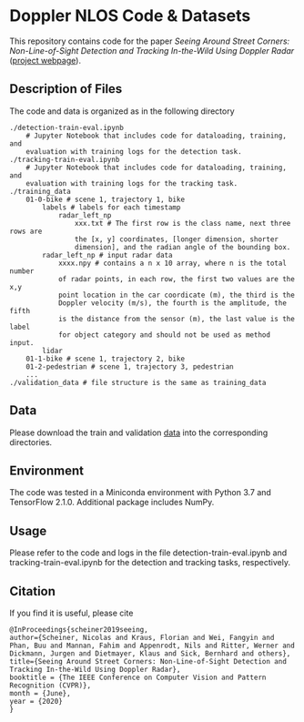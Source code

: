 # Doppler NLOS Code & Datasets

This repository contains code for the paper _Seeing Around Street Corners:
Non-Line-of-Sight Detection and Tracking In-the-Wild Using Doppler Radar_ 
 ([project
webpage](https://www.cs.princeton.edu/~fheide/DopplerNLOS/)).

## Description of Files

The code and data is organized as in the following directory

    ./detection-train-eval.ipynb
        # Jupyter Notebook that includes code for dataloading, training, and
        evaluation with training logs for the detection task.
    ./tracking-train-eval.ipynb
        # Jupyter Notebook that includes code for dataloading, training, and
        evaluation with training logs for the tracking task.
	./training_data
        01-0-bike # scene 1, trajectory 1, bike
            labels # labels for each timestamp
                radar_left_np
                    xxx.txt # The first row is the class name, next three rows are
                    the [x, y] coordinates, [longer dimension, shorter
                    dimension], and the radian angle of the bounding box.
            radar_left_np # input radar data
                xxxx.npy # contains a n x 10 array, where n is the total number
                of radar points, in each row, the first two values are the x,y
                point location in the car coordicate (m), the third is the
                Doppler velocity (m/s), the fourth is the amplitude, the fifth
                is the distance from the sensor (m), the last value is the label
                for object category and should not be used as method input.
            lidar
        01-1-bike # scene 1, trajectory 2, bike
        01-2-pedestrian # scene 1, trajectory 3, pedestrian
        ...
	./validation_data # file structure is the same as training_data

## Data

Please download the train and validation
[data](https://drive.google.com/drive/folders/1ECHM7jvWcnv40bC6E4MN6RQfChtJUy2r?usp=sharing) into the corresponding
directories.

## Environment

The code was tested in a Miniconda environment with Python 3.7 and TensorFlow 2.1.0. Additional package includes NumPy.


## Usage

Please refer to the code and logs in the file detection-train-eval.ipynb and
tracking-train-eval.ipynb for the detection and tracking tasks, respectively.

## Citation
If you find it is useful, please cite
```
@InProceedings{scheiner2019seeing,
author={Scheiner, Nicolas and Kraus, Florian and Wei, Fangyin and Phan, Buu and Mannan, Fahim and Appenrodt, Nils and Ritter, Werner and Dickmann, Jurgen and Dietmayer, Klaus and Sick, Bernhard and others},
title={Seeing Around Street Corners: Non-Line-of-Sight Detection and Tracking In-the-Wild Using Doppler Radar},
booktitle = {The IEEE Conference on Computer Vision and Pattern Recognition (CVPR)},
month = {June},
year = {2020}
}
```
